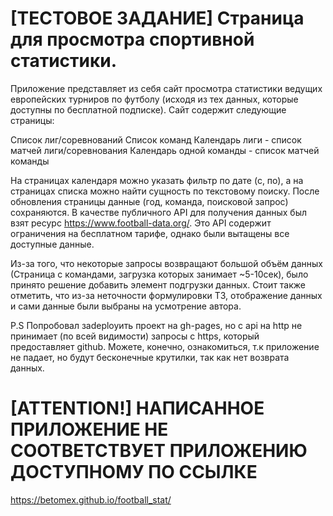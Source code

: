# [ТЕСТОВОЕ ЗАДАНИЕ] Страница для просмотра спортивной статистики.

Приложение представляет из себя сайт просмотра статистики ведущих европейских турниров по футболу (исходя из тех данных, которые доступны по бесплатной подписке). Сайт содержит следующие страницы:

Список лиг/соревнований
Список команд
Календарь лиги - список матчей лиги/соревнования
Календарь одной команды - список матчей команды
 
На страницах календаря можно указать фильтр по дате (с, по), а на страницах списка можно найти сущность по текстовому поиску.
После обновления страницы данные (год, команда, поисковой запрос) сохраняются.
В качестве публичного API для получения данных был взят ресурс https://www.football-data.org/. Это API содержит ограничения на бесплатном тарифе, однако были вытащены все доступные данные.

Из-за того, что некоторые запросы возвращают большой объём данных (Страница с командами, загрузка которых занимает ~5-10сек), было принято решение добавить элемент подгрузки данных.
Стоит также отметить, что из-за неточности формулировки ТЗ, отображение данных и сами данные были выбраны на усмотрение автора.

P.S Попробовал заdeployить проект на gh-pages, но с api на http не принимает (по всей видимости) запросы с https, который предоставляет github. Можете, конечно, ознакомиться, т.к приложение не падает, но будут бесконечные крутилки, так как нет возврата данных.

# [ATTENTION!] НАПИСАННОЕ ПРИЛОЖЕНИЕ НЕ СООТВЕТСТВУЕТ ПРИЛОЖЕНИЮ ДОСТУПНОМУ ПО ССЫЛКЕ 
https://betomex.github.io/football_stat/
